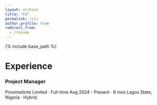 ```yaml
---
layout: archive
title: "CV"
permalink: /cv/
author_profile: true
redirect_from:
  - /resume
---
```


{% include base_path %}


Experience
======
### Project Manager
Proximaforte Limited · Full-time
Aug 2024 - Present · 6 mos
Lagos State, Nigeria · Hybrid

<!-- * Fall 2015: Research Assistant
  * Github University
  * Duties included: Merging pull requests
  * Supervisor: Professor Hub  -->
